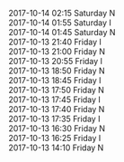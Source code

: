 2017-10-14 02:15 Saturday  N  
2017-10-14 01:55 Saturday  I  
2017-10-14 01:45 Saturday  N  
2017-10-13 21:40 Friday  I  
2017-10-13 21:00 Friday  N  
2017-10-13 20:55 Friday  I  
2017-10-13 18:50 Friday  N  
2017-10-13 18:45 Friday  I  
2017-10-13 17:50 Friday  N  
2017-10-13 17:45 Friday  I  
2017-10-13 17:40 Friday  N  
2017-10-13 17:35 Friday  I  
2017-10-13 16:30 Friday  N  
2017-10-13 16:25 Friday  I  
2017-10-13 14:10 Friday  N  

